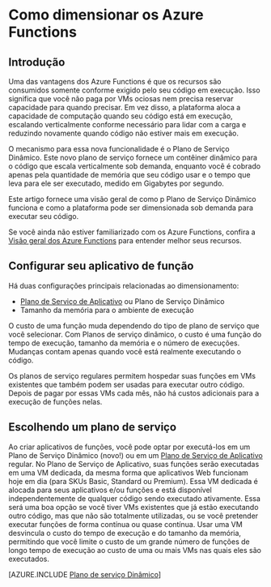 <properties
   pageTitle="Como escalar os Azure Functions | Microsoft Azure"
   description="Entenda como os Azure Functions escalam para atender às necessidades das cargas de trabalho orientadas por eventos."
   services="functions"
   documentationCenter="na"
   authors="eduardolaureano"
   manager="erikre"
   editor=""
   tags=""
   keywords="funções do azure, funções, processamento de eventos, webhooks, computação dinâmica, arquitetura sem servidor"/>

<tags
   ms.service="functions"
   ms.devlang="multiple"
   ms.topic="reference"
   ms.tgt_pltfrm="multiple"
   ms.workload="na"
   ms.date="03/09/2016"
   ms.author="edlaure"/>
  
# Como dimensionar os Azure Functions
     
## Introdução

Uma das vantagens dos Azure Functions é que os recursos são consumidos somente conforme exigido pelo seu código em execução. Isso significa que você não paga por VMs ociosas nem precisa reservar capacidade para quando precisar. Em vez disso, a plataforma aloca a capacidade de computação quando seu código está em execução, escalando verticalmente conforme necessário para lidar com a carga e reduzindo novamente quando código não estiver mais em execução.

O mecanismo para essa nova funcionalidade é o Plano de Serviço Dinâmico. Este novo plano de serviço fornece um contêiner dinâmico para o código que escala verticalmente sob demanda, enquanto você é cobrado apenas pela quantidade de memória que seu código usar e o tempo que leva para ele ser executado, medido em Gigabytes por segundo.

Este artigo fornece uma visão geral de como p Plano de Serviço Dinâmico funciona e como a plataforma pode ser dimensionada sob demanda para executar seu código.

Se você ainda não estiver familiarizado com os Azure Functions, confira a [Visão geral dos Azure Functions](functions-overview.md) para entender melhor seus recursos.

## Configurar seu aplicativo de função

Há duas configurações principais relacionadas ao dimensionamento:

* [Plano de Serviço de Aplicativo](../app-service/azure-web-sites-web-hosting-plans-in-depth-overview.md) ou Plano de Serviço Dinâmico 
* Tamanho da memória para o ambiente de execução 

O custo de uma função muda dependendo do tipo de plano de serviço que você selecionar. Com Planos de serviço dinâmico, o custo é uma função do tempo de execução, tamanho da memória e o número de execuções. Mudanças contam apenas quando você está realmente executando o código.

Os planos de serviço regulares permitem hospedar suas funções em VMs existentes que também podem ser usadas para executar outro código. Depois de pagar por essas VMs cada mês, não há custos adicionais para a execução de funções nelas.

## Escolhendo um plano de serviço

Ao criar aplicativos de funções, você pode optar por executá-los em um Plano de Serviço Dinâmico (novo!) ou em um [Plano de Serviço de Aplicativo](../app-service/azure-web-sites-web-hosting-plans-in-depth-overview.md) regular. No Plano de Serviço de Aplicativo, suas funções serão executadas em uma VM dedicada, da mesma forma que aplicativos Web funcionam hoje em dia (para SKUs Basic, Standard ou Premium). Essa VM dedicada é alocada para seus aplicativos e/ou funções e está disponível independentemente de qualquer código sendo executado ativamente. Essa será uma boa opção se você tiver VMs existentes que já estão executando outro código, mas que não são totalmente utilizadas, ou se você pretender executar funções de forma contínua ou quase contínua. Usar uma VM desvincula o custo do tempo de execução e do tamanho da memória, permitindo que você limite o custo de um grande número de funções de longo tempo de execução ao custo de uma ou mais VMs nas quais eles são executados.

[AZURE.INCLUDE [Plano de serviço Dinâmico](../../includes/functions-dynamic-service-plan.md)]

<!---HONumber=AcomDC_0518_2016-->